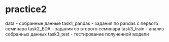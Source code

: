 # practice2

data - собранные данные
task1_pandas - задания по pandas с первого семинара
task2_EDA - задания со второго семинара
task3_train - анализ собранных данных
task3_test - тестирование полученной модели
